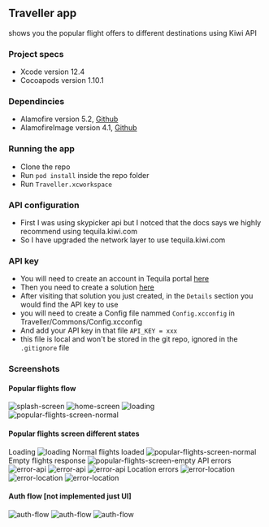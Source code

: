 ## Traveller app
shows you the popular flight offers to different destinations using Kiwi API 

### Project specs
- Xcode version 12.4
- Cocoapods version 1.10.1

### Dependincies 
- Alamofire version 5.2, [Github](https://github.com/Alamofire/Alamofire)
- AlamofireImage version 4.1, [Github](https://github.com/Alamofire/AlamofireImage)

### Running the app
- Clone the repo
- Run `pod install` inside the repo folder
- Run `Traveller.xcworkspace` 

### API configuration
- First I was using skypicker api but I notced that the docs says we highly recommend using tequila.kiwi.com
- So I have upgraded the network layer to use tequila.kiwi.com


### API key
- You will need to create an account in Tequila portal [here](https://tequila.kiwi.com/portal/login/register)
- Then you need to create a solution [here](https://tequila.kiwi.com/portal/my-solutions)
- After visiting that solution you just created, in the `Details` section you would find the API key to use
- you will need to create a Config file nammed `Config.xcconfig` in Traveller/Commons/Config.xcconfig
- And add your API key in that file `API_KEY = xxx`
- this file is local and won't be stored in the git repo, ignored in the `.gitignore` file

### Screenshots
#### Popular flights flow
![splash-screen](screenshots/splash-screen.png) ![home-screen](screenshots/home-screen.png) ![loading](screenshots/loading.png) ![popular-flights-screen-normal](screenshots/popular-flights-screen-normal.png)

#### Popular flights screen different states
Loading
![loading](screenshots/loading.png) 
Normal flights loaded
![popular-flights-screen-normal](screenshots/popular-flights-screen-normal.png)
Empty flights response
![popular-flights-screen-empty](screenshots/popular-flights-screen-empty.png)
API errors
![error-api](screenshots/error-api-1.png) ![error-api](screenshots/error-api-2.png) ![error-api](screenshots/error-api-3.png)
Location errors
![error-location](screenshots/error-location-1.png) ![error-location](screenshots/error-location-2.png) ![error-location](screenshots/error-location-3.png) 
#### Auth flow [not implemented just UI]
![auth-flow](screenshots/auth-keyboard.png) ![auth-flow](screenshots/auth-mail.png) ![auth-flow](screenshots/auth-pass.png) 
